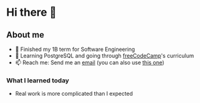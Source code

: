 # Hi there 👋

## About me
- 🏫 Finished my 1B term for Software Engineering<!-- and seeking a 4 month co-op job for the summer-->
- 🌱 Learning PostgreSQL and going through [freeCodeCamp](https://www.freecodecamp.org/dxaviud)'s curriculum
- 📫 Reach me: Send me an [email](mailto:d83xu@uwaterloo.ca) (you can also use [this one](mailto:dxaviud@uwaterloo.ca))

### What I learned today

- Real work is more complicated than I expected
